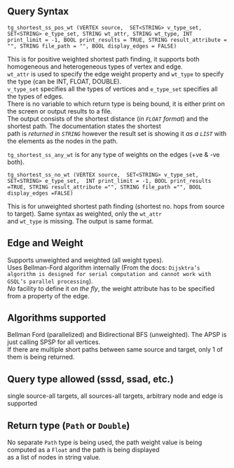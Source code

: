 ## Query Syntax

`tg_shortest_ss_pos_wt (VERTEX source,  SET<STRING> v_type_set,  SET<STRING> e_type_set,
STRING wt_attr, STRING wt_type, INT print_limit = -1, BOOL print_results = TRUE,
STRING result_attribute = "", STRING file_path = "", BOOL display_edges = FALSE)`  

This is for positive weighted shortest path finding, it supports both homogeneous and heterogeneous types of vertex and edge.  
`wt_attr` is used to specify the edge weight property and `wt_type` to specify the type (can be INT, FLOAT, DOUBLE).  
`v_type_set` specifies all the types of vertices and `e_type_set` specifies all the types of edges.  
There is no variable to which return type is being bound, it is either print on the screen or output results to a file.  
The output consists of the shortest distance (_in `FLOAT` format_) and the shortest path. The documentation states the shortest  
path is _returned in `STRING`_ however the result set is showing it _as a `LIST`_ with the elements as the nodes in the path.  

`tg_shortest_ss_any_wt` is for any type of weights on the edges (+ve & -ve both).  

`tg_shortest_ss_no_wt (VERTEX source,  SET<STRING> v_type_set, SET<STRING> e_type_set, 
INT print_limit = -1, BOOL print_results =TRUE, STRING result_attribute ="", STRING file_path ="", BOOL display_edges =FALSE)`  

This is for unweighted shortest path finding (shortest no. hops from source to target). Same syntax as weighted, only the `wt_attr`  
and `wt_type` is missing. The output is same format.

## Edge and Weight

Supports unweighted and weighted (all weight types).  
Uses Bellman-Ford algorithm internally (From the docs: `Dijsktra’s algorithm is designed for serial computation and cannot work with GSQL’s parallel processing`).  
_No_ facility to define it _on the fly_, the weight attribute has to be specified from a property of the edge.  

## Algorithms supported

Bellman Ford (parallelized) and Bidirectional BFS (unweighted). The APSP is just calling SPSP for all vertices.  
If there are multiple short paths between same source and target, only 1 of them is being returned.

## Query type allowed (sssd, ssad, etc.)

single source-all targets, all sources-all targets, arbitrary node and edge is supported  

## Return type (`Path` or `Double`)

No separate `Path` type is being used, the path weight value is being computed as a `Float` and the path is being displayed  
as a list of nodes in string value.  